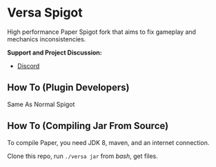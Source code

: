 Versa Spigot
===========

High performance Paper Spigot fork that aims to fix gameplay and mechanics inconsistencies.


**Support and Project Discussion:**
 - [Discord](https://discord.io/RikerNet)


How To (Plugin Developers)
------
Same As Normal Spigot

How To (Compiling Jar From Source)
------
To compile Paper, you need JDK 8, maven, and an internet connection.

Clone this repo, run `./versa jar` from *bash*, get files.

